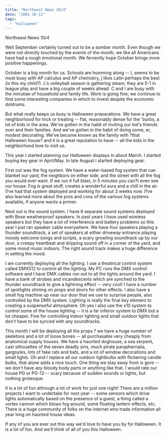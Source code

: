 ```yaml
---
title: "Northwest News 10/4"
date: "2001-10-11"
tags: 
  - "halloween"
---
```


Northwest News 10/4

Well September certainly turned out to be a somber month. Even though we were not directly touched by the events of the month, we like all Americans have had a rough emotional month. We fervently hope October brings more positive happenings.

October is a big month for us. Schools are humming along -- L seems to be most busy with AP calculus and AP chemistry, j likes Latin perhaps the best (is this my child?). L's volleyball season is gathering steam; they are 5-1 in league play and have a big couple of weeks ahead. C and I are busy with the minutiae of household and family life. Work is going fine; we continue to find some interesting companies in which to invest despite the economic doldrums.

But what really keeps us busy is Halloween preparations. We have a great neighborhood for trick or treating -- flat, reasonably dense for the 'burbs, a lot of kids in the area. We've gotten in the habit of inviting our kid's friends over and their families. And we've gotten in the habit of doing some, er, modest decorating. We've become known as the family with ?that Halloween house? and it is a great reputation to have -- all the kids in the neighborhood love to visit us.

This year I started planning our Halloween displays in about March. I started buying key gear in April/May. In late August I started deploying gear.

First out was the fog system. We have a water-based fog system that can blanket our yard, the neighbors on either side, and the street with all the fog you would ever want. If we run it full blast, in 5 minutes you can?t even see our house. Fog is great stuff, creates a wonderful aura and a chill in the air. I?ve had that system deployed and working for about 3 weeks now. I?ve also learned more about the pros and cons of the various fog systems available, if anyone wants a primer.

Next out is the sound system. I have 6 separate sound systems deployed with Bose weatherproof speakers. In past years I have used wireless speakers but they have a lot of interference and battery problems so this year I just ran speaker cable everywhere. We have four speakers playing a thunder soundtrack, a set of speakers at either driveway entrance playing moody welcome songs and scripts, a scary growling soundtrack up by our door, a creepy heartbeat and dripping sound off in a corner of the yard, and some mood music indoors. The right sound track makes a huge difference in setting the mood.

I am currently deploying all the lighting. I use a theatrical control system called DMX512 to control all the lighting. My PC runs the DMX control software and I have DMX cables run out to all the lights around the yard. I have a bank of strobes and incandescents which are synched to the thunder soundtrack to give a lightning effect -- very cool! I have a number of spotlights shining on props and doors for other effects. I also have a small fog machine up near our door that we use to surprise people, also controlled by the DMX system. Lighting is really the final key element to creating a suspenseful atmosphere. Oh yes I also use the x10 system to control some of the house lighting -- it is a far inferior system to DMX but a lot cheaper. Fine for controlling indoor lighting and small outdoor lights that don't have to be synced with any soundtracks.

This month I will be deploying all the props ? we have a huge number of skeletons and a lot of loose bones -- all purchasable very cheaply from anatomical supply houses. We have a haunted doghouse, a sea serpent, cast silhouettes of the seven deadly sins, much pirate paraphernalia, gargoyles, lots of fake rats and bats, and a lot of window decorations and small lights. Oh and I replace all our outdoor lightbulbs with flickering candle bulbs, that alone adds a nice touch. One thing we stay away from is gore -- we don't have any bloody body parts or anything like that. I would rate our house PG or PG-13 -- scary because of sudden sounds or lights, but nothing grotesque.

It is a lot of fun although a lot of work for just one night! There are a million projects I want to undertake for next year -- some sensors which drive lights automatically based on the presence of a guest, a thing called a vortex cannon which blows fog around, some floating lantern effects, etc. There is a huge community of folks on the internet who trade information all year long on haunted house ideas.

If any of you are ever out this way we'd love to have you by for Halloween. It is a lot of fun. And we'll think of all of you this Halloween.

